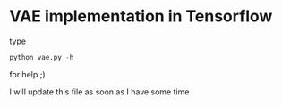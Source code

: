 # VAE implementation in Tensorflow


type
```python
python vae.py -h
```

for help ;)


I will update this file as soon as I have some time
